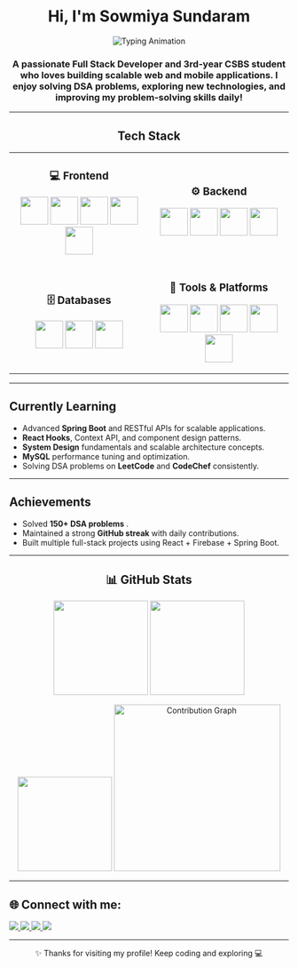 <!-- Header Section -->
<h1 align="center">Hi, I'm <b>Sowmiya Sundaram</b></h1>

<!-- Typing Animation -->
<p align="center">
  <img src="https://readme-typing-svg.herokuapp.com?font=Fira+Code&size=25&pause=1000&color=00C0FF&center=true&vCenter=true&width=600&lines=Full+Stack+Developer;DSA+Enthusiast;Competitive+Programmer;Problem+Solver" alt="Typing Animation" />
</p>

<!-- About Me -->
<h3 align="center">
  A passionate Full Stack Developer and 3rd-year CSBS student who loves building scalable web and mobile applications.  
  I enjoy solving DSA problems, exploring new technologies, and improving my problem-solving skills daily!
</h3>

---

<!-- Tech Stack -->
<h2 align="center"> Tech Stack</h2>

<table align="center">
  <tr>
    <td align="center" width="50%">
      <h3>💻 Frontend</h3>
      <p>
        <img src="https://cdn.jsdelivr.net/gh/devicons/devicon/icons/react/react-original.svg" width="50" height="50"/>
        <img src="https://cdn.jsdelivr.net/gh/devicons/devicon/icons/html5/html5-original.svg" width="50" height="50"/>
        <img src="https://cdn.jsdelivr.net/gh/devicons/devicon/icons/css3/css3-original.svg" width="50" height="50"/>
        <img src="https://cdn.jsdelivr.net/gh/devicons/devicon/icons/javascript/javascript-original.svg" width="50" height="50"/>
        <img src="https://www.vectorlogo.zone/logos/tailwindcss/tailwindcss-icon.svg" width="50" height="50"/>
      </p>
    </td>
    <td align="center" width="50%">
      <h3>⚙️ Backend</h3>
      <p>
        <img src="https://cdn.jsdelivr.net/gh/devicons/devicon/icons/java/java-original.svg" width="50" height="50"/>
        <img src="https://cdn.jsdelivr.net/gh/devicons/devicon/icons/spring/spring-original.svg" width="50" height="50"/>
        <img src="https://cdn.jsdelivr.net/gh/devicons/devicon/icons/python/python-original.svg" width="50" height="50"/>
        <img src="https://www.vectorlogo.zone/logos/firebase/firebase-icon.svg" width="50" height="50"/>
      </p>
    </td>
  </tr>
  <tr>
    <td align="center" width="50%">
      <h3>🗄️ Databases</h3>
      <p>
        <img src="https://cdn.jsdelivr.net/gh/devicons/devicon/icons/mysql/mysql-original.svg" width="50" height="50"/>
        <img src="https://cdn.jsdelivr.net/gh/devicons/devicon/icons/mongodb/mongodb-original.svg" width="50" height="50"/>
        <img src="https://www.vectorlogo.zone/logos/firebase/firebase-icon.svg" width="50" height="50"/>
      </p>
    </td>
    <td align="center" width="50%">
      <h3>🧰 Tools & Platforms</h3>
      <p>
        <img src="https://cdn.jsdelivr.net/gh/devicons/devicon/icons/git/git-original.svg" width="50" height="50"/>
        <img src="https://cdn.jsdelivr.net/gh/devicons/devicon/icons/github/github-original.svg" width="50" height="50"/>
        <img src="https://cdn.jsdelivr.net/gh/devicons/devicon/icons/vscode/vscode-original.svg" width="50" height="50"/>
        <img src="https://www.vectorlogo.zone/logos/getpostman/getpostman-icon.svg" width="50" height="50"/>
        <img src="https://cdn.jsdelivr.net/gh/devicons/devicon/icons/vite/vite-original.svg" width="50" height="50"/>
      </p>
    </td>
  </tr>
</table>

---

<!-- Currently Learning -->
<h2> Currently Learning</h2>
<ul>
  <li>Advanced <b>Spring Boot</b> and RESTful APIs for scalable applications.</li>
  <li><b>React Hooks</b>, Context API, and component design patterns.</li>
  <li><b>System Design</b> fundamentals and scalable architecture concepts.</li>
  <li><b>MySQL</b> performance tuning and optimization.</li>
  <li>Solving DSA problems on <b>LeetCode</b> and <b>CodeChef</b> consistently.</li>
</ul>

---

<!-- Achievements -->
<h2> Achievements</h2>
<ul>
  <li> Solved <b>150+ DSA problems</b> .</li>
  <li> Maintained a strong <b>GitHub streak</b> with daily contributions.</li>
  <li> Built multiple full-stack projects using React + Firebase + Spring Boot.</li>
</ul>

---

<!-- GitHub Stats (4 Cards) -->
<h2 align="center">📊 GitHub Stats</h2>

<p align="center">
  <!-- General GitHub stats -->
  <img src="https://github-readme-stats.vercel.app/api?username=srsowmiya&show_icons=true&theme=tokyonight" height="170" />
  <!-- GitHub streak stats -->
  <img src="https://github-readme-streak-stats.herokuapp.com/?user=srsowmiya&theme=tokyonight" height="170" />
</p>

<p align="center">
  <!-- Most used languages -->
  <img src="https://github-readme-stats.vercel.app/api/top-langs/?username=srsowmiya&layout=compact&theme=tokyonight" height="170" />
  <!-- Contribution heatmap -->
  <img src="https://github-readme-activity-graph.vercel.app/graph?username=srsowmiya&bg_color=1a1b27&color=70A4FC&line=70A4FC&point=FFFFFF&area=true&hide_border=true" height="300" alt="Contribution Graph" />
</p>

---

<!-- Connect Section -->
<h2>🌐 Connect with me:</h2>
<p align="left">
  <a href="https://linkedin.com/in/sowmiyasundaram" target="_blank">
    <img src="https://img.shields.io/badge/LinkedIn-0A66C2?style=for-the-badge&logo=linkedin&logoColor=white" />
  </a>
  <a href="https://leetcode.com/u/sowmiya/" target="_blank">
    <img src="https://img.shields.io/badge/LeetCode-F89F1B?style=for-the-badge&logo=LeetCode&logoColor=white" />
  </a>
  <a href="https://www.codechef.com/users/sowmiya" target="_blank">
    <img src="https://img.shields.io/badge/CodeChef-5B4638?style=for-the-badge&logo=CodeChef&logoColor=white" />
  </a>
  <a href="https://github.com/srsowmiya" target="_blank">
    <img src="https://img.shields.io/badge/GitHub-171515?style=for-the-badge&logo=github&logoColor=white" />
  </a>
</p>

---

<!-- Footer -->
<p align="center">✨ Thanks for visiting my profile! Keep coding and exploring 💻</p>
